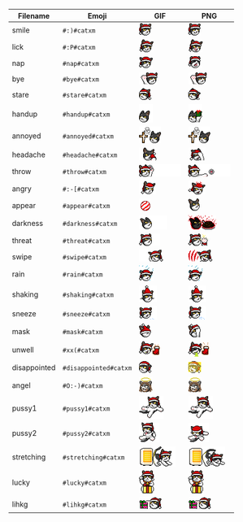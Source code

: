 | Filename | Emoji | GIF | PNG |
| --- | --- | --- | --- |
| smile | `#:)#catxm` | ![smile](assets/faces/catxm/smile.gif) | ![smile](assets/faces_png/catxm/smile.png) |
| lick | `#:P#catxm` | ![lick](assets/faces/catxm/lick.gif) | ![lick](assets/faces_png/catxm/lick.png) |
| nap | `#nap#catxm` | ![nap](assets/faces/catxm/nap.gif) | ![nap](assets/faces_png/catxm/nap.png) |
| bye | `#bye#catxm` | ![bye](assets/faces/catxm/bye.gif) | ![bye](assets/faces_png/catxm/bye.png) |
| stare | `#stare#catxm` | ![stare](assets/faces/catxm/stare.gif) | ![stare](assets/faces_png/catxm/stare.png) |
| handup | `#handup#catxm` | ![handup](assets/faces/catxm/handup.gif) | ![handup](assets/faces_png/catxm/handup.png) |
| annoyed | `#annoyed#catxm` | ![annoyed](assets/faces/catxm/annoyed.gif) | ![annoyed](assets/faces_png/catxm/annoyed.png) |
| headache | `#headache#catxm` | ![headache](assets/faces/catxm/headache.gif) | ![headache](assets/faces_png/catxm/headache.png) |
| throw | `#throw#catxm` | ![throw](assets/faces/catxm/throw.gif) | ![throw](assets/faces_png/catxm/throw.png) |
| angry | `#:-[#catxm` | ![angry](assets/faces/catxm/angry.gif) | ![angry](assets/faces_png/catxm/angry.png) |
| appear | `#appear#catxm` | ![appear](assets/faces/catxm/appear.gif) | ![appear](assets/faces_png/catxm/appear.png) |
| darkness | `#darkness#catxm` | ![darkness](assets/faces/catxm/darkness.gif) | ![darkness](assets/faces_png/catxm/darkness.png) |
| threat | `#threat#catxm` | ![threat](assets/faces/catxm/threat.gif) | ![threat](assets/faces_png/catxm/threat.png) |
| swipe | `#swipe#catxm` | ![swipe](assets/faces/catxm/swipe.gif) | ![swipe](assets/faces_png/catxm/swipe.png) |
| rain | `#rain#catxm` | ![rain](assets/faces/catxm/rain.gif) | ![rain](assets/faces_png/catxm/rain.png) |
| shaking | `#shaking#catxm` | ![shaking](assets/faces/catxm/shaking.gif) | ![shaking](assets/faces_png/catxm/shaking.png) |
| sneeze | `#sneeze#catxm` | ![sneeze](assets/faces/catxm/sneeze.gif) | ![sneeze](assets/faces_png/catxm/sneeze.png) |
| mask | `#mask#catxm` | ![mask](assets/faces/catxm/mask.gif) | ![mask](assets/faces_png/catxm/mask.png) |
| unwell | `#xx(#catxm` | ![unwell](assets/faces/catxm/unwell.gif) | ![unwell](assets/faces_png/catxm/unwell.png) |
| disappointed | `#disappointed#catxm` | ![disappointed](assets/faces/catxm/disappointed.gif) | ![disappointed](assets/faces_png/catxm/disappointed.png) |
| angel | `#O:-)#catxm` | ![angel](assets/faces/catxm/angel.gif) | ![angel](assets/faces_png/catxm/angel.png) |
| pussy1 | `#pussy1#catxm` | ![pussy1](assets/faces/catxm/pussy1.gif) | ![pussy1](assets/faces_png/catxm/pussy1.png) |
| pussy2 | `#pussy2#catxm` | ![pussy2](assets/faces/catxm/pussy2.gif) | ![pussy2](assets/faces_png/catxm/pussy2.png) |
| stretching | `#stretching#catxm` | ![stretching](assets/faces/catxm/stretching.gif) | ![stretching](assets/faces_png/catxm/stretching.png) |
| lucky | `#lucky#catxm` | ![lucky](assets/faces/catxm/lucky.gif) | ![lucky](assets/faces_png/catxm/lucky.png) |
| lihkg | `#lihkg#catxm` | ![lihkg](assets/faces/catxm/lihkg.gif) | ![lihkg](assets/faces_png/catxm/lihkg.png) |
